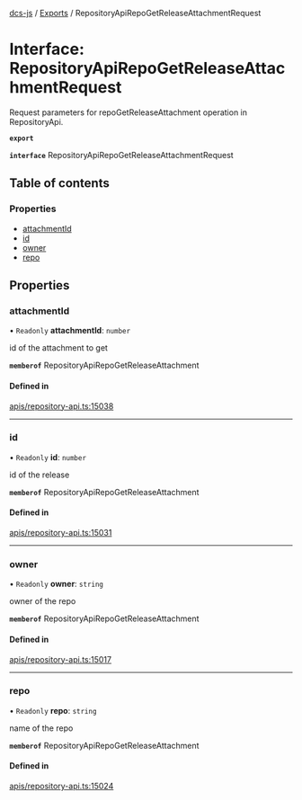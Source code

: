 [dcs-js](../README.md) / [Exports](../modules.md) / RepositoryApiRepoGetReleaseAttachmentRequest

# Interface: RepositoryApiRepoGetReleaseAttachmentRequest

Request parameters for repoGetReleaseAttachment operation in RepositoryApi.

**`export`**

**`interface`** RepositoryApiRepoGetReleaseAttachmentRequest

## Table of contents

### Properties

- [attachmentId](RepositoryApiRepoGetReleaseAttachmentRequest.md#attachmentid)
- [id](RepositoryApiRepoGetReleaseAttachmentRequest.md#id)
- [owner](RepositoryApiRepoGetReleaseAttachmentRequest.md#owner)
- [repo](RepositoryApiRepoGetReleaseAttachmentRequest.md#repo)

## Properties

### <a id="attachmentid" name="attachmentid"></a> attachmentId

• `Readonly` **attachmentId**: `number`

id of the attachment to get

**`memberof`** RepositoryApiRepoGetReleaseAttachment

#### Defined in

[apis/repository-api.ts:15038](https://github.com/unfoldingWord/dcs-js/blob/b29eb7a/apis/repository-api.ts#L15038)

___

### <a id="id" name="id"></a> id

• `Readonly` **id**: `number`

id of the release

**`memberof`** RepositoryApiRepoGetReleaseAttachment

#### Defined in

[apis/repository-api.ts:15031](https://github.com/unfoldingWord/dcs-js/blob/b29eb7a/apis/repository-api.ts#L15031)

___

### <a id="owner" name="owner"></a> owner

• `Readonly` **owner**: `string`

owner of the repo

**`memberof`** RepositoryApiRepoGetReleaseAttachment

#### Defined in

[apis/repository-api.ts:15017](https://github.com/unfoldingWord/dcs-js/blob/b29eb7a/apis/repository-api.ts#L15017)

___

### <a id="repo" name="repo"></a> repo

• `Readonly` **repo**: `string`

name of the repo

**`memberof`** RepositoryApiRepoGetReleaseAttachment

#### Defined in

[apis/repository-api.ts:15024](https://github.com/unfoldingWord/dcs-js/blob/b29eb7a/apis/repository-api.ts#L15024)
